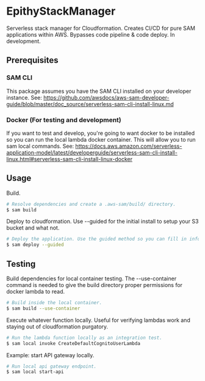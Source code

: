 # EpithyStackManager

Serverless stack manager for Cloudformation. Creates CI/CD for pure SAM applications within AWS.
Bypasses code pipeline & code deploy. In development.

## Prerequisites

### SAM CLI

This package assumes you have the SAM CLI installed on your developer instance. See: https://github.com/awsdocs/aws-sam-developer-guide/blob/master/doc_source/serverless-sam-cli-install-linux.md

### Docker (For testing and development)

If you want to test and develop, you're going to want docker to be installed so you can run the local lambda docker container. This will allow you to run sam local commands. See: https://docs.aws.amazon.com/serverless-application-model/latest/developerguide/serverless-sam-cli-install-linux.html#serverless-sam-cli-install-linux-docker

## Usage

Build.

``` bash
# Resolve dependencies and create a .aws-sam/build/ directory.
$ sam build
```

Deploy to cloudformation. Use --guided for the initial install to setup your S3 bucket and what not.

``` bash
# Deploy the application. Use the guided method so you can fill in information about your S3 bucket and region.
$ sam deploy --guided
```
## Testing

Build dependencies for local container testing. The --use-container command is needed to give the build directory proper permissions for docker lambda to read.

``` bash
# Build inside the local container.
$ sam build --use-container
```

Execute whatever function locally. Useful for verifying lambdas work and staying out of cloudformation purgatory.

``` bash
# Run the lambda function locally as an integration test.
$ sam local invoke CreateDefaultCognitoUserLambda
```

Example: start API gateway locally.

``` bash
# Run local api gateway endpoint.
$ sam local start-api
```